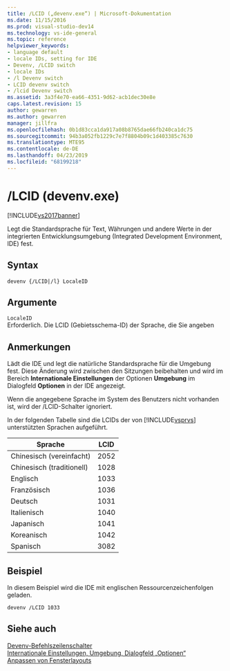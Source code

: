 ```yaml
---
title: /LCID („devenv.exe“) | Microsoft-Dokumentation
ms.date: 11/15/2016
ms.prod: visual-studio-dev14
ms.technology: vs-ide-general
ms.topic: reference
helpviewer_keywords:
- language default
- locale IDs, setting for IDE
- Devenv, /LCID switch
- locale IDs
- /l Devenv switch
- LCID devenv switch
- /lcid Devenv switch
ms.assetid: 3a3f4e70-ea66-4351-9d62-acb1dec30e8e
caps.latest.revision: 15
author: gewarren
ms.author: gewarren
manager: jillfra
ms.openlocfilehash: 0b1d83cca1da917a08b8765dae66fb240ca1dc75
ms.sourcegitcommit: 94b3a052fb1229c7e7f8804b09c1d403385c7630
ms.translationtype: MTE95
ms.contentlocale: de-DE
ms.lasthandoff: 04/23/2019
ms.locfileid: "68199218"
---
```

# <a name="lcid-devenvexe"></a>/LCID (devenv.exe)
[!INCLUDE[vs2017banner](../../includes/vs2017banner.md)]

Legt die Standardsprache für Text, Währungen und andere Werte in der integrierten Entwicklungsumgebung (Integrated Development Environment, IDE) fest.  
  
## <a name="syntax"></a>Syntax  
  
```  
devenv {/LCID|/l} LocaleID  
```  
  
## <a name="arguments"></a>Argumente  
 `LocaleID`  
 Erforderlich. Die LCID (Gebietsschema-ID) der Sprache, die Sie angeben  
  
## <a name="remarks"></a>Anmerkungen  
 Lädt die IDE und legt die natürliche Standardsprache für die Umgebung fest. Diese Änderung wird zwischen den Sitzungen beibehalten und wird im Bereich **Internationale Einstellungen** der Optionen **Umgebung** im Dialogfeld **Optionen** in der IDE angezeigt.  
  
 Wenn die angegebene Sprache im System des Benutzers nicht vorhanden ist, wird der /LCID-Schalter ignoriert.  
  
 In der folgenden Tabelle sind die LCIDs der von [!INCLUDE[vsprvs](../../includes/vsprvs-md.md)] unterstützten Sprachen aufgeführt.  
  
|Sprache|LCID|  
|--------------|----------|  
|Chinesisch (vereinfacht)|2052|  
|Chinesisch (traditionell)|1028|  
|Englisch|1033|  
|Französisch|1036|  
|Deutsch|1031|  
|Italienisch|1040|  
|Japanisch|1041|  
|Koreanisch|1042|  
|Spanisch|3082|  
  
## <a name="example"></a>Beispiel  
 In diesem Beispiel wird die IDE mit englischen Ressourcenzeichenfolgen geladen.  
  
```  
devenv /LCID 1033  
```  
  
## <a name="see-also"></a>Siehe auch  
 [Devenv-Befehlszeilenschalter](../../ide/reference/devenv-command-line-switches.md)   
 [Internationale Einstellungen, Umgebung, Dialogfeld „Optionen“](../../ide/reference/international-settings-environment-options-dialog-box.md)   
 [Anpassen von Fensterlayouts](../../ide/customizing-window-layouts-in-visual-studio.md)
